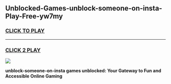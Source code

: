 
## Unblocked-Games-unblock-someone-on-insta-Play-Free-yw7my
<h3>
<a href="https://premium76.site?title=unblock-someone-on-insta&ref=18A1">CLICK TO PLAY</a></h3>
<hr>

<h3>
<a href="https://premium76.site?title=unblock-someone-on-insta&ref=18A1">CLICK 2 PLAY</a>
  
</h3>

<a href="https://premium76.site?title=unblock-someone-on-insta&ref=18A1"><img src="https://clearcache.store/games.png"></a>


**unblock-someone-on-insta games unblocked: Your Gateway to Fun and Accessible Online Gaming**
